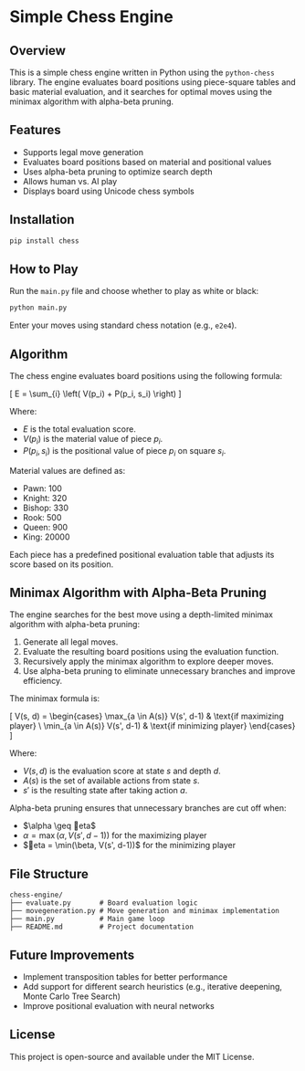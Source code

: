 # Simple Chess Engine

## Overview
This is a simple chess engine written in Python using the `python-chess` library. The engine evaluates board positions using piece-square tables and basic material evaluation, and it searches for optimal moves using the minimax algorithm with alpha-beta pruning.

## Features
- Supports legal move generation
- Evaluates board positions based on material and positional values
- Uses alpha-beta pruning to optimize search depth
- Allows human vs. AI play
- Displays board using Unicode chess symbols

## Installation
```bash
pip install chess
```

## How to Play
Run the `main.py` file and choose whether to play as white or black:
```bash
python main.py
```
Enter your moves using standard chess notation (e.g., `e2e4`).

## Algorithm
The chess engine evaluates board positions using the following formula:

\[ E = \sum_{i} \left( V(p_i) + P(p_i, s_i) \right) \]

Where:
- $E$ is the total evaluation score.
- $V(p_i)$ is the material value of piece $p_i$.
- $P(p_i, s_i)$ is the positional value of piece $p_i$ on square $s_i$.

Material values are defined as:
- Pawn: $100$
- Knight: $320$
- Bishop: $330$
- Rook: $500$
- Queen: $900$
- King: $20000$

Each piece has a predefined positional evaluation table that adjusts its score based on its position.

## Minimax Algorithm with Alpha-Beta Pruning
The engine searches for the best move using a depth-limited minimax algorithm with alpha-beta pruning:

1. Generate all legal moves.
2. Evaluate the resulting board positions using the evaluation function.
3. Recursively apply the minimax algorithm to explore deeper moves.
4. Use alpha-beta pruning to eliminate unnecessary branches and improve efficiency.

The minimax formula is:

\[ V(s, d) = \begin{cases} \max_{a \in A(s)} V(s', d-1) & \text{if maximizing player} \\ \min_{a \in A(s)} V(s', d-1) & \text{if minimizing player} \end{cases} \]

Where:
- $V(s, d)$ is the evaluation score at state $s$ and depth $d$.
- $A(s)$ is the set of available actions from state $s$.
- $s'$ is the resulting state after taking action $a$.

Alpha-beta pruning ensures that unnecessary branches are cut off when:
- $\alpha \geq eta$
- $\alpha = \max(\alpha, V(s', d-1))$ for the maximizing player
- $eta = \min(\beta, V(s', d-1))$ for the minimizing player

## File Structure
```
chess-engine/
├── evaluate.py       # Board evaluation logic
├── movegeneration.py # Move generation and minimax implementation
├── main.py           # Main game loop
├── README.md         # Project documentation
```

## Future Improvements
- Implement transposition tables for better performance
- Add support for different search heuristics (e.g., iterative deepening, Monte Carlo Tree Search)
- Improve positional evaluation with neural networks

## License
This project is open-source and available under the MIT License.

